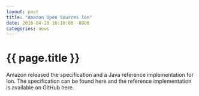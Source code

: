 ```yaml
---
layout: post
title: "Amazon Open Sources Ion"
date: 2016-04-20 16:10:00 -0800
categories: news
---
```


# {{ page.title }}

Amazon released the specification and a Java reference implementation for Ion. The specification can be found here and the reference implementation is available on GitHub here.